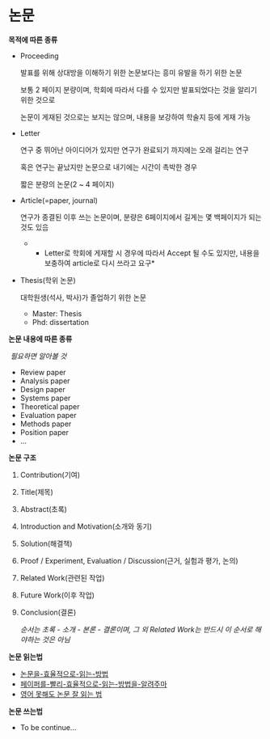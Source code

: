 # 논문

**목적에 따른 종류**

* Proceeding

  발표를 위해 상대방을 이해하기 위한 논문보다는 흥미 유발을 하기 위한 논문

  보통 2 페이지 분량이며, 학회에 따라서 다를 수 있지만 발표되었다는 것을 알리기 위한 것으로

  논문이 게재된 것으로는 보지는 않으며, 내용을 보강하여 학술지 등에 게재 가능

* Letter

  연구 중 뛰어난 아이디어가 있지만 연구가 완료되기 까지에는 오래 걸리는 연구

  혹은 연구는 끝났지만 논문으로 내기에는 시간이 촉박한 경우

  짧은 분량의 논문(2 ~ 4 페이지)

* Article(=paper, journal)

  연구가 종결된 이후 쓰는 논문이며, 분량은 6페이지에서 길게는 몇 백페이지가 되는 것도 있ᅌᅳᆷ

  * * Letter로 학회에 게재할 시 경우에 따라서 Accept 될 수도 있지만, 내용을 보충하여 article로 다시 쓰라고 요구*

* Thesis(학위 논문)

  대학원생(석사, 박사)가 졸업하기 위한 논문

  * Master: Thesis
  * Phd: dissertation

  

**논문 내용에 따른 종류**

​		*필요하면 알아볼 것*

* Review paper
* Analysis paper
* Design paper
* Systems paper
* Theoretical paper
* Evaluation paper
* Methods paper
* Position paper
* ...



**논문 구조**

1. Contribution(기여)

2. Title(제목)

3. Abstract(초록)

4. Introduction and Motivation(소개와 동기)

5. Solution(해결책)

6. Proof / Experiment, Evaluation / Discussion(근거, 실험과 평가, 논의)

7. Related Work(관련된 작업)

8. Future Work(이후 작업)

9. Conclusion(결론)

   *순서는 초록 - 소개 - 본론 - 결론이며, 그 외 Related Work는 반드시 이 순서로 해야하는 것은 아님*



**논문 읽는법**

* [논문을-효율적으로-읽는-방법](https://woongheelee.com/entry/%EB%85%BC%EB%AC%B8%EC%9D%84-%ED%9A%A8%EC%9C%A8%EC%A0%81%EC%9C%BC%EB%A1%9C-%EC%9D%BD%EB%8A%94-%EB%B0%A9%EB%B2%95)
* [페이퍼를-빨리-효율적으로-읽는-방법을-알려주마](https://madscientist.wordpress.com/2016/04/26/%ED%8E%98%EC%9D%B4%ED%8D%BC%EB%A5%BC-%EB%B9%A8%EB%A6%AC-%ED%9A%A8%EC%9C%A8%EC%A0%81%EC%9C%BC%EB%A1%9C-%EC%9D%BD%EB%8A%94-%EB%B0%A9%EB%B2%95%EC%9D%84-%EC%95%8C%EB%A0%A4%EC%A3%BC%EB%A7%88/)
* [영어 못해도 논문 잘 읽는 법](http://gradschoolstory.net/terry/readingpapers/)



**논문 쓰는법**

* To be continue...